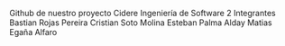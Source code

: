 Github de nuestro proyecto Cidere
Ingeniería de Software 2
Integrantes
Bastian Rojas Pereira
Cristian Soto Molina
Esteban Palma Alday
Matias Egaña Alfaro
